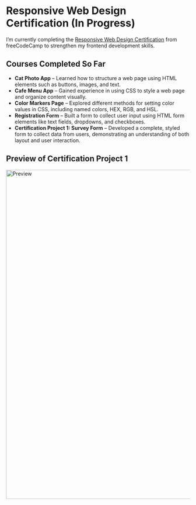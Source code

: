 # Responsive Web Design Certification (In Progress)

I’m currently completing the <a href="https://www.freecodecamp.org/learn/2022/responsive-web-design/">Responsive Web Design Certification<a> from freeCodeCamp to strengthen my frontend development skills.

## Courses Completed So Far
- **Cat Photo App** – Learned how to structure a web page using HTML elements such as buttons, images, and text.
- **Cafe Menu App** – Gained experience in using CSS to style a web page and organize content visually.
- **Color Markers Page** – Explored different methods for setting color values in CSS, including named colors, HEX, RGB, and HSL.
- **Registration Form** – Built a form to collect user input using HTML form elements like text fields, dropdowns, and checkboxes.
- **Certification Project 1: Survey Form** – Developed a complete, styled form to collect data from users, demonstrating an understanding of both layout and user interaction.

## Preview of Certification Project 1
<img width="1440" height="900" alt="Preview" src="https://github.com/user-attachments/assets/bbc47d8c-2a2d-49fa-9b91-2c947a5051d2" />
